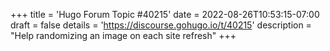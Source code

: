+++
title = 'Hugo Forum Topic #40215'
date = 2022-08-26T10:53:15-07:00
draft = false
details = 'https://discourse.gohugo.io/t/40215'
description = "Help randomizing an image on each site refresh"
+++
